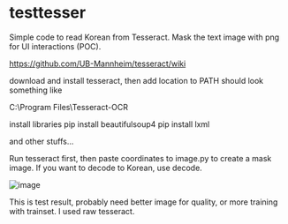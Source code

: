 # testtesser

Simple code to read Korean from Tesseract.
Mask the text image with png for UI interactions (POC).

https://github.com/UB-Mannheim/tesseract/wiki

download and install tesseract, then add location to PATH
should look something like

C:\Program Files\Tesseract-OCR

install libraries
pip install beautifulsoup4
pip install lxml

and other stuffs...

Run tesseract first, then paste coordinates to image.py to create a mask image. If you want to decode to Korean, use decode.

![image](https://github.com/dalver99/testtesser/assets/93179574/de0c62b7-9149-4d65-b72b-09c235851785)

This is test result, probably need better image for quality, or more training with trainset. I used raw tesseract.
